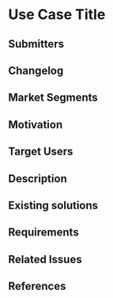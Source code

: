 # Use Case Title

## Submitters
<!--
List use case submitters

Format:
- Name (Organization)
-->

## Changelog
<!--
List the changes to the document, incl. state, date, and PR URL.

State is one of: pending, approved, amended, deprecated
Date is an ISO 8601 (YYYY-MM-DD) string.
PR is the pull request that submitted the change, including information such as the diff, contributors, and reviewers.

E.g.:
- [approved](URL of PR) (2022-04-01)
- [amended](URL of PR) (2022-05-01)
-->

## Market Segments
<!--
What IoT market segments does this use case address? 
Examples are:
- Home (home automation, home improvement, energy efficiency)
- Lifestyle (wearable computing, entertainment and music, family, leisure, pets, toys, drones)
- Health (fitness, monitoring, measurement, diagnosis, surgery, patience care)
- Mobility (connected cars, eBikes, aerospace & airports, marine, rail & stations, automotive, traffic)
- Retail (stores, shops, convenience)
- Energy (transmission & distribution, fossil, nuclear, alternative)
- Cities (infrastructure, water & wastewater, HVAC, lighting, security, life safety)
- Manufacturing (mining, oil & gas, production, supply chain)
- Public & Services (schools, universities, government, banking, insurance, administration, commercial services)
- Other (environment, military, agriculture, hospitality)

Reference and more details: https://iot-analytics.com/iot-market-segments-analysis/

Name both the category and industry, e.g.:
- Retail (stores, convenience)
-->

## Motivation
<!--
Summarize the problems that are solved by the use case and why they are important in the relevant domain
-->

## Target Users
<!--
List all stakeholders that are involved in the use case. Examples are:
- Device Manufacturer
- Device Owner
- Device User
- Device Maintainer
- Cloud Provider
- Service Provider
- Network Operator
- Software Developer
- Software Deployer
- Software Integrator
-->

## Description
<!--
Provide the description of the use case from target users' perspective
-->

## Existing solutions
<!--
How is the given use case currently implemented in the industry, with or without EdgeX?
List and describe each approach. Highlight possible gaps.
-->

## Requirements
<!--
Provide a list of (non-)functional requirements that aren't addressed by EdgeX. 
Include security and privacy requirements that are specific to the given domain.
If appropriate, report requirements as feature requests on corresponding EdgeX projects and provide the URLs.

Format:
- Summary of the requirement ([repo#issue-num](URL))
-->

## Related Issues
<!--
List any reported issues that are relevant and useful to support this use case but aren't feature requests mapped to requirements. 

Format:
- Issue title ([repo#issue-num](URL)): description of the relevance
-->

## References
<!--
List additional references

Format:
- [Title](URL)

The following are references used to create this template:
- https://iot-analytics.com/iot-market-segments-analysis/
- https://www.w3.org/TR/wot-usecases
-->
